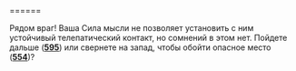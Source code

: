 ======

Рядом враг! Ваша Сила мысли не позволяет установить с ним устойчивый телепатический контакт, но сомнений в этом нет. Пойдете дальше ([**595**](#n_595)) или свернете на запад, чтобы обойти опасное место ([**554**](#n_554))?

